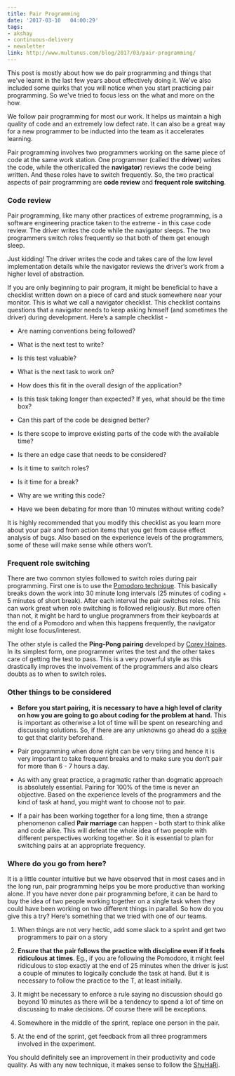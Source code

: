 ```yaml
---
title: Pair Programming
date: '2017-03-10	04:00:29'
tags: 
- akshay
- continuous-delivery
- newsletter
link: http://www.multunus.com/blog/2017/03/pair-programming/
---
```


This post is mostly about how we do pair programming and things that we've learnt in the last few years about effectively doing it. We've also included some quirks that you will notice when you start practicing pair programming. So we've tried to focus less on the what and more on the how.

We follow pair programming for most our work. It helps us maintain a high quality of code and an extremely low defect rate. It can also be a great way for a new programmer to be inducted into the team as it accelerates learning.

Pair programming involves two programmers working on the same piece of code at the same work station. One programmer (called the **driver**) writes the code, while the other(called the **navigator**) reviews the code being written. And these roles have to switch frequently. So, the two practical aspects of pair programming are **code review** and **frequent role switching**.

### **Code review**

Pair programming, like many other practices of extreme programming, is a software engineering practice taken to the extreme - in this case code review. The driver writes the code while the navigator sleeps. The two programmers switch roles frequently so that both of them get enough sleep.

Just kidding! The driver writes the code and takes care of the low level implementation details while the navigator reviews the driver’s work from a higher level of abstraction.

If you are only beginning to pair program, it might be beneficial to have a checklist written down on a piece of card and stuck somewhere near your monitor. This is what we call a navigator checklist. This checklist contains questions that a navigator needs to keep asking himself (and sometimes the driver) during development. Here’s a sample checklist -

* Are naming conventions being followed?

* What is the next test to write?

* Is this test valuable?

* What is the next task to work on?

* How does this fit in the overall design of the application?

* Is this task taking longer than expected? If yes, what should be the time box?

* Can this part of the code be designed better?

* Is there scope to improve existing parts of the code with the available time?

* Is there an edge case that needs to be considered?

* Is it time to switch roles?

* Is it time for a break?

* Why are we writing this code?

* Have we been debating for more than 10 minutes without writing code?

It is highly recommended that you modify this checklist as you learn more about your pair and from action items that you get from cause effect analysis of bugs. Also based on the experience levels of the programmers, some of these will make sense while others won’t.

### **Frequent role switching**

There are two common styles followed to switch roles during pair programming. First one is to use the [Pomodoro technique](https://en.wikipedia.org/wiki/Pomodoro_Technique?__s=%5Bsubscriber.token%5D). This basically breaks down the work into 30 minute long intervals (25 minutes of coding + 5 minutes of short break). After each interval the pair switches roles. This can work great when role switching is followed religiously. But more often than not, it might be hard to unglue programmers from their keyboards at the end of a Pomodoro and when this happens frequently, the navigator might lose focus/interest.

The other style is called the **Ping-Pong pairing** developed by [Corey Haines](http://articles.coreyhaines.com/posts/thoughts-on-pair-programming/?__s=%5Bsubscriber.token%5D). In its simplest form, one programmer writes the test and the other takes care of getting the test to pass. This is a very powerful style as this drastically improves the involvement of the programmers and also clears doubts as to when to switch roles.

### **Other things to be considered**

* **Before you start pairing, it is necessary to have a high level of clarity on how you are going to go about coding for the problem at hand.** This is important as otherwise a lot of time will be spent on researching and discussing solutions. So, if there are any unknowns go ahead do a [spike](http://www.jamesshore.com/Agile-Book/spike_solutions.html?__s=%5Bsubscriber.token%5D) to get that clarity beforehand.

* Pair programming when done right can be very tiring and hence it is very important to take frequent breaks and to make sure you don’t pair for more than 6 - 7 hours a day.

* As with any great practice, a pragmatic rather than dogmatic approach is absolutely essential. Pairing for 100% of the time is never an objective. Based on the experience levels of the programmers and the kind of task at hand, you might want to choose not to pair.

* If a pair has been working together for a long time, then a strange phenomenon called **Pair marriage** can happen - both start to think alike and code alike. This will defeat the whole idea of two people with different perspectives working together. So it is essential to plan for switching pairs at an appropriate frequency.

### **Where do you go from here?**

It is a little counter intuitive but we have observed that in most cases and in the long run, pair programming helps you be more productive than working alone. If you have never done pair programming before, it can be hard to buy the idea of two people working together on a single task when they could have been working on two different things in parallel. So how do you give this a try? Here's something that we tried with one of our teams.

1. When things are not very hectic, add some slack to a sprint and get two programmers to pair on a story

2. **Ensure that the pair follows the practice with discipline even if it feels ridiculous at times**. Eg., if you are following the Pomodoro, it might feel ridiculous to stop exactly at the end of 25 minutes when the driver is just a couple of minutes to logically conclude the task at hand. But it is necessary to follow the practice to the T, at least initially.

3. It might be necessary to enforce a rule saying no discussion should go beyond 10 minutes as there will be a tendency to spend a lot of time on discussing to make decisions. Of course there will be exceptions.

4. Somewhere in the middle of the sprint, replace one person in the pair.

5. At the end of the sprint, get feedback from all three programmers involved in the experiment.

You should definitely see an improvement in their productivity and code quality. As with any new technique, it makes sense to follow the [ShuHaRi](https://martinfowler.com/bliki/ShuHaRi.html?__s=%5Bsubscriber.token%5D).

